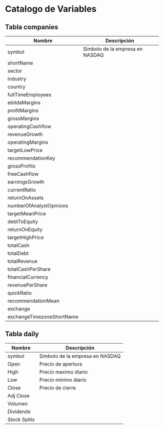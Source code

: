 # Catalogo de Variables

## Tabla companies

|Nombre                |Descripción                         |
|----------------|-----------------------------|
|symbol | Simbolo de la empresa en NASDAQ         |
|shortName| |
|sector | |
|industry ||
|country ||
|fullTimeEmployees ||
|ebitdaMargins ||
|profitMargins ||
|grossMargins ||
|operatingCashflow ||
|revenueGrowth ||
|operatingMargins ||
|targetLowPrice ||
|recommendationKey ||
|grossProfits ||
|freeCashflow ||
|earningsGrowth ||
|currentRatio ||
|returnOnAssets ||
|numberOfAnalystOpinions ||
|targetMeanPrice ||
|debtToEquity ||
|returnOnEquity ||
|targetHighPrice ||
|totalCash ||
|totalDebt ||
|totalRevenue ||
|totalCashPerShare ||
|financialCurrency ||
|revenuePerShare ||
|quickRatio ||
|recommendationMean ||
|exchange ||
|exchangeTimezoneShortName ||


## Tabla daily

|Nombre                |Descripción                         |
|----------------|-----------------------------|
|symbol         |Simbolo de la empresa en NASDAQ         |
|Open          |Precio de apertura            |
|High          |Precio maximo diario|
|Low          |Precio minimo diario|
|Close          |Precio de cierre|
|Adj Close          ||
|Volumen          ||
|Dividends          ||
|Stock Splits          ||

